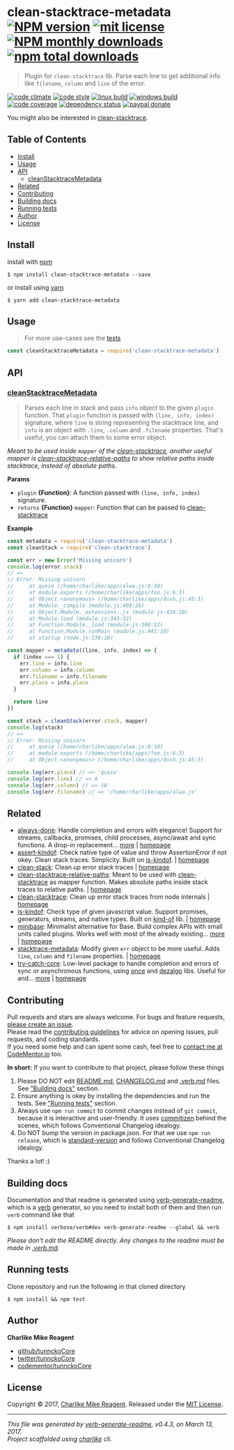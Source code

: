 # clean-stacktrace-metadata [![NPM version](https://img.shields.io/npm/v/clean-stacktrace-metadata.svg?style=flat)](https://www.npmjs.com/package/clean-stacktrace-metadata) [![mit license][license-img]][license-url] [![NPM monthly downloads](https://img.shields.io/npm/dm/clean-stacktrace-metadata.svg?style=flat)](https://npmjs.org/package/clean-stacktrace-metadata) [![npm total downloads][downloads-img]][downloads-url]

> Plugin for `clean-stacktrace` lib. Parse each line to get additional info like `filename`, `column` and `line` of the error.

[![code climate][codeclimate-img]][codeclimate-url] 
[![code style][standard-img]][standard-url] 
[![linux build][travis-img]][travis-url] 
[![windows build][appveyor-img]][appveyor-url] 
[![code coverage][coverage-img]][coverage-url] 
[![dependency status][david-img]][david-url]
[![paypal donate][paypalme-img]][paypalme-url] 

You might also be interested in [clean-stacktrace](https://github.com/tunnckocore/clean-stacktrace#readme).

## Table of Contents
- [Install](#install)
- [Usage](#usage)
- [API](#api)
  * [cleanStacktraceMetadata](#cleanstacktracemetadata)
- [Related](#related)
- [Contributing](#contributing)
- [Building docs](#building-docs)
- [Running tests](#running-tests)
- [Author](#author)
- [License](#license)

## Install
Install with [npm](https://www.npmjs.com/)

```
$ npm install clean-stacktrace-metadata --save
```

or install using [yarn](https://yarnpkg.com)

```
$ yarn add clean-stacktrace-metadata
```

## Usage
> For more use-cases see the [tests](test.js)

```js
const cleanStacktraceMetadata = require('clean-stacktrace-metadata')
```

## API

### [cleanStacktraceMetadata](index.js#L74)
> Parses each line in stack and pass `info` object to the given `plugin` function. That `plugin` function is passed with `(line, info, index)` signature, where `line` is string representing the stacktrace line, and `info` is an object with `.line`, `.column` and `.filename` properties. That's useful, you can attach them to some error object.

_Meant to be used inside `mapper` of the [clean-stacktrace][],
another useful mapper is [clean-stacktrace-relative-paths][] to show
relative paths inside stacktrace, instead of absolute paths._

**Params**

* `plugin` **{Function}**: A function passed with `(line, info, index)` signature.    
* `returns` **{Function}** `mapper`: Function that can be passed to [clean-stacktrace][]  

**Example**

```js
const metadata = require('clean-stacktrace-metadata')
const cleanStack = require('clean-stacktrace')

const err = new Error('Missing unicorn')
console.log(error.stack)
// =>
// Error: Missing unicorn
//     at quxie (/home/charlike/apps/alwa.js:8:10)
//     at module.exports (/home/charlike/apps/foo.js:6:3)
//     at Object.<anonymous> (/home/charlike/apps/dush.js:45:3)
//     at Module._compile (module.js:409:26)
//     at Object.Module._extensions..js (module.js:416:10)
//     at Module.load (module.js:343:32)
//     at Function.Module._load (module.js:300:12)
//     at Function.Module.runMain (module.js:441:10)
//     at startup (node.js:139:18)

const mapper = metadata((line, info, index) => {
  if (index === 1) {
    err.line = info.line
    err.column = info.column
    err.filename = info.filename
    err.place = info.place
  }

  return line
})

const stack = cleanStack(error.stack, mapper)
console.log(stack)
// =>
// Error: Missing unicorn
//     at quxie (/home/charlike/apps/alwa.js:8:10)
//     at module.exports (/home/charlike/apps/foo.js:6:3)
//     at Object.<anonymous> (/home/charlike/apps/dush.js:45:3)

console.log(err.place) // => 'quxie'
console.log(err.line) // => 8
console.log(err.column) // => 10
console.log(err.filename) // => '/home/charlike/apps/alwa.js'
```

## Related
- [always-done](https://www.npmjs.com/package/always-done): Handle completion and errors with elegance! Support for streams, callbacks, promises, child processes, async/await and sync functions. A drop-in replacement… [more](https://github.com/hybridables/always-done#readme) | [homepage](https://github.com/hybridables/always-done#readme "Handle completion and errors with elegance! Support for streams, callbacks, promises, child processes, async/await and sync functions. A drop-in replacement for [async-done][] - pass 100% of its tests plus more")
- [assert-kindof](https://www.npmjs.com/package/assert-kindof): Check native type of value and throw AssertionError if not okey. Clean stack traces. Simplicity. Built on [is-kindof][]. | [homepage](https://github.com/tunnckocore/assert-kindof#readme "Check native type of value and throw AssertionError if not okey. Clean stack traces. Simplicity. Built on [is-kindof][].")
- [clean-stack](https://www.npmjs.com/package/clean-stack): Clean up error stack traces | [homepage](https://github.com/sindresorhus/clean-stack#readme "Clean up error stack traces")
- [clean-stacktrace-relative-paths](https://www.npmjs.com/package/clean-stacktrace-relative-paths): Meant to be used with [clean-stacktrace][] as mapper function. Makes absolute paths inside stack traces to relative paths. | [homepage](https://github.com/tunnckocore/clean-stacktrace-relative-paths#readme "Meant to be used with [clean-stacktrace][] as mapper function. Makes absolute paths inside stack traces to relative paths.")
- [clean-stacktrace](https://www.npmjs.com/package/clean-stacktrace): Clean up error stack traces from node internals | [homepage](https://github.com/tunnckocore/clean-stacktrace#readme "Clean up error stack traces from node internals")
- [is-kindof](https://www.npmjs.com/package/is-kindof): Check type of given javascript value. Support promises, generators, streams, and native types. Built on [kind-of][] lib. | [homepage](https://github.com/tunnckocore/is-kindof#readme "Check type of given javascript value. Support promises, generators, streams, and native types. Built on [kind-of][] lib.")
- [minibase](https://www.npmjs.com/package/minibase): Minimalist alternative for Base. Build complex APIs with small units called plugins. Works well with most of the already existing… [more](https://github.com/node-minibase/minibase#readme) | [homepage](https://github.com/node-minibase/minibase#readme "Minimalist alternative for Base. Build complex APIs with small units called plugins. Works well with most of the already existing [base][] plugins.")
- [stacktrace-metadata](https://www.npmjs.com/package/stacktrace-metadata): Modify given `err` object to be more useful. Adds `line`, `column` and `filename` properties. | [homepage](https://github.com/tunnckocore/stacktrace-metadata#readme "Modify given `err` object to be more useful. Adds `line`, `column` and `filename` properties.")
- [try-catch-core](https://www.npmjs.com/package/try-catch-core): Low-level package to handle completion and errors of sync or asynchronous functions, using [once][] and [dezalgo][] libs. Useful for and… [more](https://github.com/hybridables/try-catch-core#readme) | [homepage](https://github.com/hybridables/try-catch-core#readme "Low-level package to handle completion and errors of sync or asynchronous functions, using [once][] and [dezalgo][] libs. Useful for and used in higher-level libs such as [always-done][] to handle completion of anything.")

## Contributing
Pull requests and stars are always welcome. For bugs and feature requests, [please create an issue](https://github.com/tunnckoCore/clean-stacktrace-metadata/issues/new).  
Please read the [contributing guidelines](CONTRIBUTING.md) for advice on opening issues, pull requests, and coding standards.  
If you need some help and can spent some cash, feel free to [contact me at CodeMentor.io](https://www.codementor.io/tunnckocore?utm_source=github&utm_medium=button&utm_term=tunnckocore&utm_campaign=github) too.

**In short:** If you want to contribute to that project, please follow these things

1. Please DO NOT edit [README.md](README.md), [CHANGELOG.md](CHANGELOG.md) and [.verb.md](.verb.md) files. See ["Building docs"](#building-docs) section.
2. Ensure anything is okey by installing the dependencies and run the tests. See ["Running tests"](#running-tests) section.
3. Always use `npm run commit` to commit changes instead of `git commit`, because it is interactive and user-friendly. It uses [commitizen][] behind the scenes, which follows Conventional Changelog idealogy.
4. Do NOT bump the version in package.json. For that we use `npm run release`, which is [standard-version][] and follows Conventional Changelog idealogy.

Thanks a lot! :)

## Building docs
Documentation and that readme is generated using [verb-generate-readme][], which is a [verb][] generator, so you need to install both of them and then run `verb` command like that

```
$ npm install verbose/verb#dev verb-generate-readme --global && verb
```

_Please don't edit the README directly. Any changes to the readme must be made in [.verb.md](.verb.md)._

## Running tests
Clone repository and run the following in that cloned directory

```
$ npm install && npm test
```

## Author
**Charlike Mike Reagent**

+ [github/tunnckoCore](https://github.com/tunnckoCore)
+ [twitter/tunnckoCore](https://twitter.com/tunnckoCore)
+ [codementor/tunnckoCore](https://codementor.io/tunnckoCore)

## License
Copyright © 2017, [Charlike Mike Reagent](https://i.am.charlike.online). Released under the [MIT License](LICENSE).

***

_This file was generated by [verb-generate-readme](https://github.com/verbose/verb-generate-readme), v0.4.3, on March 13, 2017._  
_Project scaffolded using [charlike][] cli._

[always-done]: https://github.com/hybridables/always-done
[async-done]: https://github.com/gulpjs/async-done
[base]: https://github.com/node-base/base
[charlike]: https://github.com/tunnckocore/charlike
[clean-stack]: https://github.com/sindresorhus/clean-stack
[clean-stacktrace]: https://github.com/tunnckocore/clean-stacktrace
[commitizen]: https://github.com/commitizen/cz-cli
[dezalgo]: https://github.com/npm/dezalgo
[is-kindof]: https://github.com/tunnckocore/is-kindof
[kind-of]: https://github.com/jonschlinkert/kind-of
[once]: https://github.com/isaacs/once
[standard-version]: https://github.com/conventional-changelog/standard-version
[verb-generate-readme]: https://github.com/verbose/verb-generate-readme
[verb]: https://github.com/verbose/verb

[license-url]: https://www.npmjs.com/package/clean-stacktrace-metadata
[license-img]: https://img.shields.io/npm/l/clean-stacktrace-metadata.svg

[downloads-url]: https://www.npmjs.com/package/clean-stacktrace-metadata
[downloads-img]: https://img.shields.io/npm/dt/clean-stacktrace-metadata.svg

[codeclimate-url]: https://codeclimate.com/github/tunnckoCore/clean-stacktrace-metadata
[codeclimate-img]: https://img.shields.io/codeclimate/github/tunnckoCore/clean-stacktrace-metadata.svg

[travis-url]: https://travis-ci.org/tunnckoCore/clean-stacktrace-metadata
[travis-img]: https://img.shields.io/travis/tunnckoCore/clean-stacktrace-metadata/master.svg?label=linux

[appveyor-url]: https://ci.appveyor.com/project/tunnckoCore/clean-stacktrace-metadata
[appveyor-img]: https://img.shields.io/appveyor/ci/tunnckoCore/clean-stacktrace-metadata/master.svg?label=windows

[coverage-url]: https://codecov.io/gh/tunnckoCore/clean-stacktrace-metadata
[coverage-img]: https://img.shields.io/codecov/c/github/tunnckoCore/clean-stacktrace-metadata/master.svg

[david-url]: https://david-dm.org/tunnckoCore/clean-stacktrace-metadata
[david-img]: https://img.shields.io/david/tunnckoCore/clean-stacktrace-metadata.svg

[standard-url]: https://github.com/feross/standard
[standard-img]: https://img.shields.io/badge/code%20style-standard-brightgreen.svg

[paypalme-url]: https://www.paypal.me/tunnckoCore
[paypalme-img]: https://img.shields.io/badge/paypal-donate-brightgreen.svg

[clean-stacktrace-relative-paths]: https://github.com/tunnckocore/clean-stacktrace-relative-paths